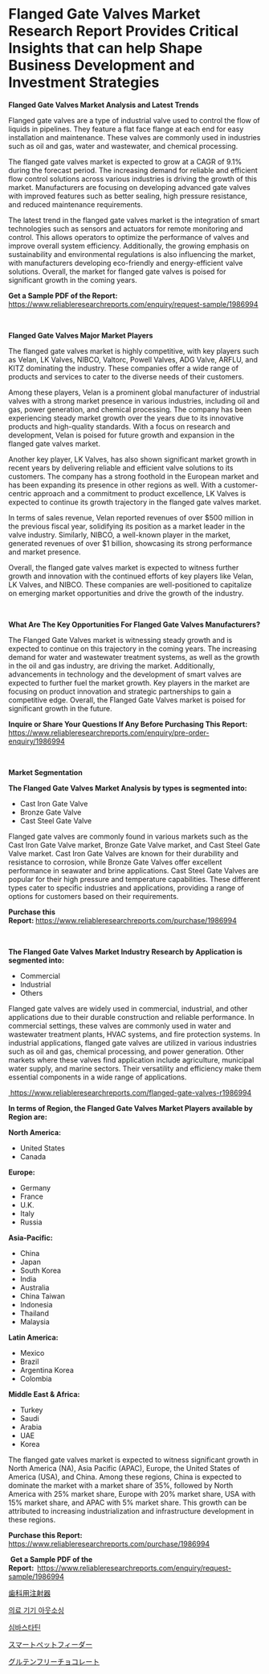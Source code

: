 <p><h1>Flanged Gate Valves Market Research Report Provides Critical Insights that can help Shape Business Development and Investment Strategies</h1></p><p><strong>Flanged Gate Valves Market Analysis and Latest Trends</strong></p>
<p><p>Flanged gate valves are a type of industrial valve used to control the flow of liquids in pipelines. They feature a flat face flange at each end for easy installation and maintenance. These valves are commonly used in industries such as oil and gas, water and wastewater, and chemical processing.</p><p>The flanged gate valves market is expected to grow at a CAGR of 9.1% during the forecast period. The increasing demand for reliable and efficient flow control solutions across various industries is driving the growth of this market. Manufacturers are focusing on developing advanced gate valves with improved features such as better sealing, high pressure resistance, and reduced maintenance requirements. </p><p>The latest trend in the flanged gate valves market is the integration of smart technologies such as sensors and actuators for remote monitoring and control. This allows operators to optimize the performance of valves and improve overall system efficiency. Additionally, the growing emphasis on sustainability and environmental regulations is also influencing the market, with manufacturers developing eco-friendly and energy-efficient valve solutions. Overall, the market for flanged gate valves is poised for significant growth in the coming years.</p></p>
<p><strong>Get a Sample PDF of the Report:&nbsp;</strong> <a href="https://www.reliableresearchreports.com/enquiry/request-sample/1986994">https://www.reliableresearchreports.com/enquiry/request-sample/1986994</a></p>
<p>&nbsp;</p>
<p><strong>Flanged Gate Valves Major Market Players</strong></p>
<p><p>The flanged gate valves market is highly competitive, with key players such as Velan, LK Valves, NIBCO, Valtorc, Powell Valves, ADG Valve, ARFLU, and KITZ dominating the industry. These companies offer a wide range of products and services to cater to the diverse needs of their customers.</p><p>Among these players, Velan is a prominent global manufacturer of industrial valves with a strong market presence in various industries, including oil and gas, power generation, and chemical processing. The company has been experiencing steady market growth over the years due to its innovative products and high-quality standards. With a focus on research and development, Velan is poised for future growth and expansion in the flanged gate valves market.</p><p>Another key player, LK Valves, has also shown significant market growth in recent years by delivering reliable and efficient valve solutions to its customers. The company has a strong foothold in the European market and has been expanding its presence in other regions as well. With a customer-centric approach and a commitment to product excellence, LK Valves is expected to continue its growth trajectory in the flanged gate valves market.</p><p>In terms of sales revenue, Velan reported revenues of over $500 million in the previous fiscal year, solidifying its position as a market leader in the valve industry. Similarly, NIBCO, a well-known player in the market, generated revenues of over $1 billion, showcasing its strong performance and market presence.</p><p>Overall, the flanged gate valves market is expected to witness further growth and innovation with the continued efforts of key players like Velan, LK Valves, and NIBCO. These companies are well-positioned to capitalize on emerging market opportunities and drive the growth of the industry.</p></p>
<p>&nbsp;</p>
<p><strong>What Are The Key Opportunities For Flanged Gate Valves Manufacturers?</strong></p>
<p><p>The Flanged Gate Valves market is witnessing steady growth and is expected to continue on this trajectory in the coming years. The increasing demand for water and wastewater treatment systems, as well as the growth in the oil and gas industry, are driving the market. Additionally, advancements in technology and the development of smart valves are expected to further fuel the market growth. Key players in the market are focusing on product innovation and strategic partnerships to gain a competitive edge. Overall, the Flanged Gate Valves market is poised for significant growth in the future.</p></p>
<p><strong>Inquire or Share Your Questions If Any Before Purchasing This Report:</strong> <a href="https://www.reliableresearchreports.com/enquiry/pre-order-enquiry/1986994">https://www.reliableresearchreports.com/enquiry/pre-order-enquiry/1986994</a></p>
<p>&nbsp;</p>
<p><strong>Market Segmentation</strong></p>
<p><strong>The Flanged Gate Valves Market Analysis by types is segmented into:</strong></p>
<p><ul><li>Cast Iron Gate Valve</li><li>Bronze Gate Valve</li><li>Cast Steel Gate Valve</li></ul></p>
<p><p>Flanged gate valves are commonly found in various markets such as the Cast Iron Gate Valve market, Bronze Gate Valve market, and Cast Steel Gate Valve market. Cast Iron Gate Valves are known for their durability and resistance to corrosion, while Bronze Gate Valves offer excellent performance in seawater and brine applications. Cast Steel Gate Valves are popular for their high pressure and temperature capabilities. These different types cater to specific industries and applications, providing a range of options for customers based on their requirements.</p></p>
<p><strong>Purchase this Report:&nbsp;</strong><a href="https://www.reliableresearchreports.com/purchase/1986994">https://www.reliableresearchreports.com/purchase/1986994</a></p>
<p>&nbsp;</p>
<p><strong>The Flanged Gate Valves Market Industry Research by Application is segmented into:</strong></p>
<p><ul><li>Commercial</li><li>Industrial</li><li>Others</li></ul></p>
<p><p>Flanged gate valves are widely used in commercial, industrial, and other applications due to their durable construction and reliable performance. In commercial settings, these valves are commonly used in water and wastewater treatment plants, HVAC systems, and fire protection systems. In industrial applications, flanged gate valves are utilized in various industries such as oil and gas, chemical processing, and power generation. Other markets where these valves find application include agriculture, municipal water supply, and marine sectors. Their versatility and efficiency make them essential components in a wide range of applications.</p></p>
<p><a href="https://www.reliableresearchreports.com/flanged-gate-valves-r1986994">&nbsp;https://www.reliableresearchreports.com/flanged-gate-valves-r1986994</a></p>
<p><strong>In terms of Region, the Flanged Gate Valves Market Players available by Region are:</strong></p>
<p>
    <p> <strong> North America: </strong>
        <ul>
            <li>United States</li>
            <li>Canada</li>
        </ul>
        </p> 
    <p> <strong> Europe: </strong>
        <ul>
            <li>Germany</li>
            <li>France</li>
            <li>U.K.</li>
            <li>Italy</li>
            <li>Russia</li>
        </ul>
        </p> 
    <p> <strong> Asia-Pacific: </strong>
        <ul>
            <li>China</li>
            <li>Japan</li>
            <li>South Korea</li>
            <li>India</li>
            <li>Australia</li>
            <li>China Taiwan</li>
            <li>Indonesia</li>
            <li>Thailand</li>
            <li>Malaysia</li>
        </ul>
        </p> 
    <p> <strong> Latin America: </strong>
        <ul>
            <li>Mexico</li>
            <li>Brazil</li>
            <li>Argentina Korea</li>
            <li>Colombia</li>
        </ul>
        </p> 
    <p> <strong> Middle East & Africa: </strong>
        <ul>
            <li>Turkey</li>
            <li>Saudi</li>
            <li>Arabia</li>
            <li>UAE</li>
            <li>Korea</li>
        </ul>
    </p>
    </p>
<p><p>The flanged gate valves market is expected to witness significant growth in North America (NA), Asia Pacific (APAC), Europe, the United States of America (USA), and China. Among these regions, China is expected to dominate the market with a market share of 35%, followed by North America with 25% market share, Europe with 20% market share, USA with 15% market share, and APAC with 5% market share. This growth can be attributed to increasing industrialization and infrastructure development in these regions.</p></p>
<p><strong>Purchase this Report: </strong><a href="https://www.reliableresearchreports.com/purchase/1986994">https://www.reliableresearchreports.com/purchase/1986994</a></p>
<p>&nbsp;<strong>Get a Sample PDF of the Report:&nbsp;&nbsp;</strong><a href="https://www.reliableresearchreports.com/enquiry/request-sample/1986994">https://www.reliableresearchreports.com/enquiry/request-sample/1986994</a></p>
<p><strong></strong></p>
<p><p><a href="https://medium.com/@horaceogisich78/%E6%AD%AF%E7%A7%91%E3%82%B7%E3%83%AA%E3%83%B3%E3%82%B8%E5%B8%82%E5%A0%B4%E3%81%AE%E8%A6%8F%E6%A8%A1%E3%81%AF-%E3%82%B0%E3%83%AD%E3%83%BC%E3%83%90%E3%83%AB%E7%94%A3%E6%A5%AD%E3%81%AB%E3%81%8A%E3%81%91%E3%82%8B%E6%9C%80%E9%81%A9%E3%81%AA%E3%83%9E%E3%83%BC%E3%82%B1%E3%83%86%E3%82%A3%E3%83%B3%E3%82%B0%E3%83%81%E3%83%A3%E3%83%8D%E3%83%AB%E3%82%92%E6%98%8E%E3%82%89%E3%81%8B%E3%81%AB%E3%81%99%E3%82%8B-bdf9c5957ede">歯科用注射器</a></p><p><a href="https://medium.com/@bennyuigleyjks/%EC%9D%98%EB%A3%8C-%EA%B8%B0%EA%B8%B0-%EC%95%84%EC%9B%83%EC%86%8C%EC%8B%B1-%EC%8B%9C%EC%9E%A5-%EB%B6%84%EC%84%9D-%EA%B7%B8%EC%9D%98-cagr-%EC%8B%9C%EC%9E%A5-%EC%84%B8%EB%B6%84%ED%99%94-%EB%B0%8F-%EA%B8%80%EB%A1%9C%EB%B2%8C-%EC%82%B0%EC%97%85-%EA%B0%9C%EC%9A%94-92f32022839e">의료 기기 아웃소싱</a></p><p><a href="https://medium.com/@ralphyjames/2024%EB%85%84%EB%B6%80%ED%84%B0-2031%EB%85%84%EA%B9%8C%EC%A7%80%EC%9D%98-%EC%8B%9C%EB%AE%A4%EB%B0%94%EC%8A%A4%ED%83%80%ED%8B%B4-%EC%8B%9C%EC%9E%A5-%EB%B6%84%EC%84%9D%EA%B3%BC-%EA%B7%9C%EB%AA%A8-%EC%98%88%EC%B8%A1-1b11bfb5aa40">심바스타틴</a></p><p><a href="https://github.com/SantosDicki04/Market-Research-Report-List-1/blob/main/352045834003.md">スマートペットフィーダー</a></p><p><a href="https://medium.com/@rocklobster885/%E3%82%B0%E3%83%AB%E3%83%86%E3%83%B3%E3%83%95%E3%83%AA%E3%83%BC%E3%83%81%E3%83%A7%E3%82%B3%E3%83%AC%E3%83%BC%E3%83%88%E5%B8%82%E5%A0%B4-2031%E5%B9%B4%E3%81%BE%E3%81%A7%E3%81%AE%E6%88%90%E5%8A%9F%E3%81%99%E3%82%8B%E3%83%93%E3%82%B8%E3%83%8D%E3%82%B9%E6%88%A6%E7%95%A5%E3%81%AE%E9%8D%B5-d514f7d4152c">グルテンフリーチョコレート</a></p></p>